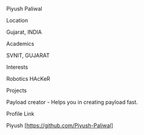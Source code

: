 Piyush Paliwal

Location

Gujarat, INDIA

Academics

SVNIT, GUJARAT

Interests

Robotics
HAcKeR

Projects

Payload creator - Helps you in creating payload fast.

Profile Link

Piyush [https://github.com/Piyush-Paliwal]
